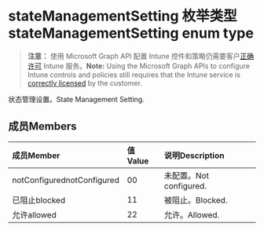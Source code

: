 # <a name="statemanagementsetting-enum-type"></a><span data-ttu-id="09adf-101">stateManagementSetting 枚举类型</span><span class="sxs-lookup"><span data-stu-id="09adf-101">stateManagementSetting enum type</span></span>

> <span data-ttu-id="09adf-102">**注意：** 使用 Microsoft Graph API 配置 Intune 控件和策略仍需要客户[正确许可](https://go.microsoft.com/fwlink/?linkid=839381) Intune 服务。</span><span class="sxs-lookup"><span data-stu-id="09adf-102">**Note:** Using the Microsoft Graph APIs to configure Intune controls and policies still requires that the Intune service is [correctly licensed](https://go.microsoft.com/fwlink/?linkid=839381) by the customer.</span></span>

<span data-ttu-id="09adf-103">状态管理设置。</span><span class="sxs-lookup"><span data-stu-id="09adf-103">State Management Setting.</span></span>
## <a name="members"></a><span data-ttu-id="09adf-104">成员</span><span class="sxs-lookup"><span data-stu-id="09adf-104">Members</span></span>
|<span data-ttu-id="09adf-105">成员</span><span class="sxs-lookup"><span data-stu-id="09adf-105">Member</span></span>|<span data-ttu-id="09adf-106">值</span><span class="sxs-lookup"><span data-stu-id="09adf-106">Value</span></span>|<span data-ttu-id="09adf-107">说明</span><span class="sxs-lookup"><span data-stu-id="09adf-107">Description</span></span>|
|:---|:---|:---|
|<span data-ttu-id="09adf-108">notConfigured</span><span class="sxs-lookup"><span data-stu-id="09adf-108">notConfigured</span></span>|<span data-ttu-id="09adf-109">0</span><span class="sxs-lookup"><span data-stu-id="09adf-109">0</span></span>|<span data-ttu-id="09adf-110">未配置。</span><span class="sxs-lookup"><span data-stu-id="09adf-110">Not configured.</span></span>|
|<span data-ttu-id="09adf-111">已阻止</span><span class="sxs-lookup"><span data-stu-id="09adf-111">blocked</span></span>|<span data-ttu-id="09adf-112">1</span><span class="sxs-lookup"><span data-stu-id="09adf-112">1</span></span>|<span data-ttu-id="09adf-113">被阻止。</span><span class="sxs-lookup"><span data-stu-id="09adf-113">Blocked.</span></span>|
|<span data-ttu-id="09adf-114">允许</span><span class="sxs-lookup"><span data-stu-id="09adf-114">allowed</span></span>|<span data-ttu-id="09adf-115">2</span><span class="sxs-lookup"><span data-stu-id="09adf-115">2</span></span>|<span data-ttu-id="09adf-116">允许。</span><span class="sxs-lookup"><span data-stu-id="09adf-116">Allowed.</span></span>|



